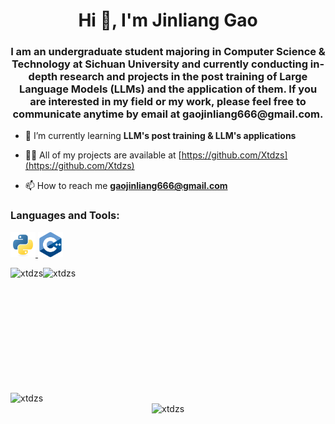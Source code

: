 <h1 align="center">Hi 👋, I'm Jinliang Gao</h1>
<h3 align="center">I am an undergraduate student majoring in Computer Science & Technology at Sichuan University and currently conducting in-depth research and projects in the post training of Large Language Models (LLMs) and the application of them. If you are interested in my field or my work, please feel free to communicate anytime by email at gaojinliang666@gmail.com.</h3>

- 🌱 I’m currently learning **LLM's post training & LLM's applications**

- 👨‍💻 All of my projects are available at [https://github.com/Xtdzs](https://github.com/Xtdzs)

- 📫 How to reach me **gaojinliang666@gmail.com**

<h3 align="left">Languages and Tools:</h3>
<p align="left"> <a href="https://www.python.org" target="_blank" rel="noreferrer"> <img src="https://raw.githubusercontent.com/devicons/devicon/master/icons/python/python-original.svg" alt="python" width="40" height="40"/> </a>  <a href="https://www.w3schools.com/cpp/" target="_blank" rel="noreferrer"> <img src="https://raw.githubusercontent.com/devicons/devicon/master/icons/cplusplus/cplusplus-original.svg" alt="cplusplus" width="40" height="40"/> </a> </p>



<!-- 设置前三个图表高度一致 -->
<div style="display: flex; align-items: flex-start;">
  <img src="https://github-readme-stats.vercel.app/api?username=xtdzs&show_icons=true&locale=en" alt="xtdzs" height="200"/>
  <img src="https://github-readme-stats.vercel.app/api/top-langs?username=xtdzs&show_icons=true&locale=en&layout=compact" alt="xtdzs" height="200"/>
</div>

<!-- 第三个图单独一行靠左 -->
<div>
  <img src="https://github-readme-streak-stats.herokuapp.com/?user=xtdzs&" alt="xtdzs" height="200"/>
</div>

<!-- 最后一项居中显示 -->
<div align="center">
  <img src="https://komarev.com/ghpvc/?username=xtdzs&label=Profile%20views&color=0e75b6&style=flat" alt="xtdzs" />
</div>


